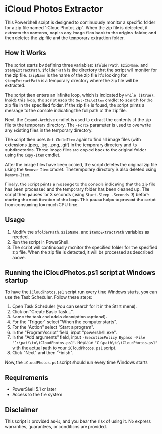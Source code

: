 # iCloud Photos Extractor

This PowerShell script is designed to continuously monitor a specific folder for a zip file named "iCloud Photos.zip". When the zip file is detected, it extracts the contents, copies any image files back to the original folder, and then deletes the zip file and the temporary extraction folder.

## How it Works

The script starts by defining three variables: `$folderPath`, `$zipName`, and `$tempExtractPath`. `$folderPath` is the directory that the script will monitor for the zip file. `$zipName` is the name of the zip file it's looking for. `$tempExtractPath` is a temporary directory where the zip file will be extracted.

The script then enters an infinite loop, which is indicated by `while ($true)`. Inside this loop, the script uses the `Get-ChildItem` cmdlet to search for the zip file in the specified folder. If the zip file is found, the script prints a message to the console indicating the full path of the zip file.

Next, the `Expand-Archive` cmdlet is used to extract the contents of the zip file to the temporary directory. The `-Force` parameter is used to overwrite any existing files in the temporary directory.

The script then uses `Get-ChildItem` again to find all image files (with extensions .jpeg, .jpg, .png, .gif) in the temporary directory and its subdirectories. These image files are copied back to the original folder using the `Copy-Item` cmdlet.

After the image files have been copied, the script deletes the original zip file using the `Remove-Item` cmdlet. The temporary directory is also deleted using `Remove-Item`.

Finally, the script prints a message to the console indicating that the zip file has been processed and the temporary folder has been cleaned up. The script then pauses for 3 seconds (using `Start-Sleep -Seconds 3`) before starting the next iteration of the loop. This pause helps to prevent the script from consuming too much CPU time.

## Usage

1. Modify the `$folderPath`, `$zipName`, and `$tempExtractPath` variables as needed.
2. Run the script in PowerShell.
3. The script will continuously monitor the specified folder for the specified zip file. When the zip file is detected, it will be processed as described above.

## Running the iCloudPhotos.ps1 script at Windows startup

To have the `iCloudPhotos.ps1` script run every time Windows starts, you can use the Task Scheduler. Follow these steps:

1. Open Task Scheduler (you can search for it in the Start menu).
2. Click on "Create Basic Task...".
3. Name the task and add a description (optional).
4. For the "Trigger" select "When the computer starts".
5. For the "Action" select "Start a program".
6. In the "Program/script" field, input "powershell.exe".
7. In the "Add arguments" field, input `-ExecutionPolicy Bypass -File "C:\path\to\iCloudPhotos.ps1"`. Replace `"C:\path\to\iCloudPhotos.ps1"` with the actual path to your `iCloudPhotos.ps1` script.
8. Click "Next" and then "Finish".

Now, the `iCloudPhotos.ps1` script should run every time Windows starts.

## Requirements

* PowerShell 5.1 or later
* Access to the file system

## Disclaimer

This script is provided as-is, and you bear the risk of using it. No express warranties, guarantees, or conditions are provided.
